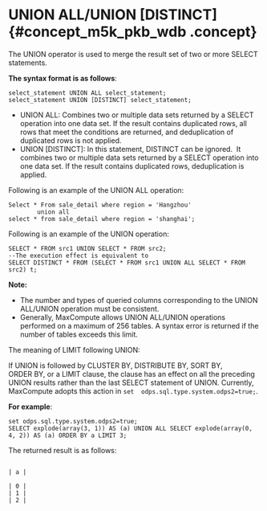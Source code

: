 # UNION ALL/UNION \[DISTINCT\] {#concept_m5k_pkb_wdb .concept}

The UNION operator is used to merge the result set of two or more SELECT statements.

**The syntax format is as follows**:

```
select_statement UNION ALL select_statement;
select_statement UNION [DISTINCT] select_statement;
```

-   UNION ALL: Combines two or multiple data sets returned by a SELECT operation into one data set. If the result contains duplicated rows, all rows that meet the conditions are returned, and deduplication of duplicated rows is not applied.
-   UNION \[DISTINCT\]: In this statement, DISTINCT can be ignored.  It combines two or multiple data sets returned by a SELECT operation into one data set. If the result contains duplicated rows, deduplication is applied.

Following is an example of the UNION ALL operation:

```
Select * From sale_detail where region = 'Hangzhou'
        union all
select * from sale_detail where region = 'shanghai';
```

Following is an example of the UNION operation:

```
SELECT * FROM src1 UNION SELECT * FROM src2; 
--The execution effect is equivalent to  
SELECT DISTINCT * FROM (SELECT * FROM src1 UNION ALL SELECT * FROM src2) t;
```

**Note:** 

-   The number and types of queried columns corresponding to the UNION ALL/UNION operation must be consistent.
-   Generally, MaxCompute allows UNION ALL/UNION operations performed on a maximum of 256 tables. A syntax error is returned if the number of tables exceeds this limit.

The meaning of LIMIT following UNION:

If UNION is followed by CLUSTER BY, DISTRIBUTE BY, SORT BY, ORDER BY, or a LIMIT clause, the clause has an effect on all the preceding UNION results rather than the last SELECT statement of UNION. Currently, MaxCompute adopts this action in `set  odps.sql.type.system.odps2=true;`. 

**For example**:

```
set odps.sql.type.system.odps2=true;
SELECT explode(array(3, 1)) AS (a) UNION ALL SELECT explode(array(0, 4, 2)) AS (a) ORDER BY a LIMIT 3;
```

The returned result is as follows:

```

| a |

| 0 |
| 1 |
| 2 |

```

